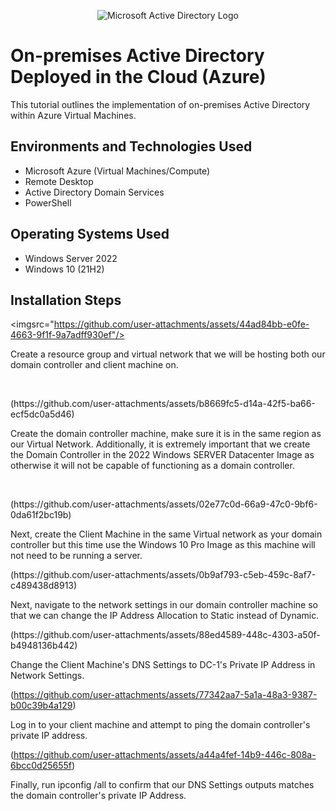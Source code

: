 <p align="center">
<img src="https://i.imgur.com/pU5A58S.png" alt="Microsoft Active Directory Logo"/>
</p>

<h1>On-premises Active Directory Deployed in the Cloud (Azure)</h1>
This tutorial outlines the implementation of on-premises Active Directory within Azure Virtual Machines.<br />



<h2>Environments and Technologies Used</h2>

- Microsoft Azure (Virtual Machines/Compute)
- Remote Desktop
- Active Directory Domain Services
- PowerShell

<h2>Operating Systems Used </h2>

- Windows Server 2022
- Windows 10 (21H2)


<h2>Installation Steps</h2>

<imgsrc="https://github.com/user-attachments/assets/44ad84bb-e0fe-4663-9f1f-9a7adff930ef"/>

</p>
<p>
Create a resource group and virtual network that we will be hosting both our domain controller and client machine on.
</p>
<br />

<p>
(https://github.com/user-attachments/assets/b8669fc5-d14a-42f5-ba66-ecf5dc0a5d46)

</p>
<p>
Create the domain controller machine, make sure it is in the same region as our Virtual Network. Additionally, it is extremely important that we create the Domain Controller in the 2022 Windows SERVER Datacenter Image as otherwise it will not be capable of functioning as a domain controller. 
</p>
<br />

<p>
(https://github.com/user-attachments/assets/02e77c0d-66a9-47c0-9bf6-0da61f2bc19b)

</p>
<p>
Next, create the Client Machine in the same Virtual network as your domain controller but this time use the Windows 10 Pro Image as this machine will not need to be running a server.
</p>

<p>
(https://github.com/user-attachments/assets/0b9af793-c5eb-459c-8af7-c489438d8913)

</p>
<p>
Next, navigate to the network settings in our domain controller machine so that we can change the IP Address Allocation to Static instead of Dynamic.
</p>

<p>
(https://github.com/user-attachments/assets/88ed4589-448c-4303-a50f-b4948136b442)

</p>
<p>
Change the Client Machine's DNS Settings to DC-1's Private IP Address in Network Settings. 
</p>

(https://github.com/user-attachments/assets/77342aa7-5a1a-48a3-9387-b00c39b4a129)

</p>
<p>
Log in to your client machine and attempt to ping the domain controller's private IP address. 
</p>

(https://github.com/user-attachments/assets/a44a4fef-14b9-446c-808a-6bcc0d25655f)

Finally, run ipconfig /all to confirm that our DNS Settings outputs matches the domain controller's private IP Address.


<br />

